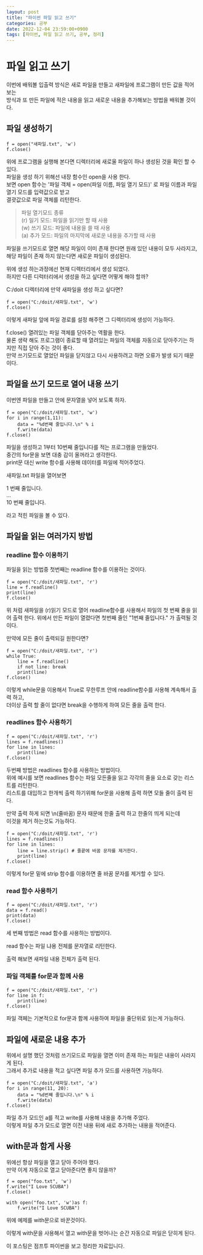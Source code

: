 ```yaml
---
layout: post
title: "파이썬 파일 읽고 쓰기"
categories: 공부
date: 2022-12-04 23:59:00+0900
tags: [파이썬, 파일 읽고 쓰기, 공부, 정리]
---
```


# 파일 읽고 쓰기
이번에 배워볼 입출력 방식은 새로 파일을 만들고 새파일에 프로그램이 만든 값을 적어보는   
방식과 또 만든 파일에 적은 내용을 읽고 새로운 내용을 추가해보는 방법을 배워볼 것이다.

## 파일 생성하기

```
f = open("새파일.txt", 'w')
f.close()
```

위에 프로그램을 실행해 본다면 디렉터리에 새로울 파일이 하나 생성된 것을 확인 할 수 있다.  
파일을 생성 하기 위해선 내장 함수인 open을 사용 한다.  
보면 open 함수는 '파일 객체 = open(파일 이름, 파일 열기 모드)' 로 파일 이름과 파일 열기 모드를 입력값으로 받고  
결괏값으로 파일 객체를 리턴한다.

> 파일 열기모드 종류  
> (r) 일기 모드: 파일을 읽기만 할 때 사용  
> (w) 쓰기 모드: 파일에 내용을 쓸 때 사용  
> (a) 추가 모드: 파일의 마지막에 새로운 내용을 추가할 때 사용

파일을 쓰기모드로 열면 해당 파일이 이미 존재 한다면 원래 있던 내용이 모두 사라지고,  
해당 파일이 존재 하지 않는다면 새로운 파일이 생성된다.

위에 생성 하는과정에선 현재 디렉터리에서 생성 되었다.  
하지만 다른 디럭터리에서 생성을 하고 싶다면 어떻게 해야 할까?

C:/doit 디렉터리에 만약 새파일을 생성 하고 싶다면? 

```
f = open("C:/doit/새파일.txt", 'w')
f.close()
```

이렇게 새파일 앞에 파일 경로를 설정 해주면 그 디렉터리에 생성이 가능하다.  

f.close() 열려있는 파일 객체를 닫아주는 역활을 한다.  
물론 생략 해도 프로그램이 종료할 때 열려있는 파일의 객체를 자동으로 닫아주기는 하지만 직접 닫아 주는 것이 좋다.  
만약 쓰기모드로 열었던 파일을 닫지않고 다시 사용하려고 하면 오류가 발생 되기 때문이다.

## 파일을 쓰기 모드로 열어 내용 쓰기

이번엔 파일을 만들고 안에 문자열을 넣어 보도록 하자.

```
f = open("C:/doit/새파일.txt", 'w')
for i in range(1,11):
    data = "%d번째 줄입니다.\n" % i
    f.write(data)
f.close()
```

파일을 생성하고 1부터 10번째 줄입니다를 적는 프로그램을 만들었다.   
중간의 for문을 보면 대충 감이 올꺼라고 생각한다.  
print문 대신 write 함수를 사용해 데이터를 파일에 적어주었다.  

새파일.txt 파일을 열어보면   

1 번째 줄입니다.  
...  
10 번째 줄입니다.  

라고 적힌 파일을 볼 수 있다.

## 파일을 읽는 여러가지 방법

### readline 함수 이용하기
파일을 읽는 방법중 첫번째는 readline 함수를 이용하는 것이다.

```
f = open("C:/doit/새파일.txt", 'r')
line = f.readline()
print(line)
f.close()
```

위 처럼 새파일을 (r)읽기 모드로 열어 readline함수를 사용해서 파일의 첫 번째 줄을 읽어 출력 한다. 
위에서 만든 파일이 열렸다면 첫번째 줄인 "1번째 줄입니다." 가 출력될 것 이다.

만약에 모든 줄이 출력되길 원한다면?

```
f = open("C:/doit/새파일.txt", 'r')
while True:
    line = f.readline()
    if not line: break
    print(line)
f.close()

```

이렇게 while문을 이용해서 True로 무한루프 안에 readline함수를 사용해 계속해서 출력 하고,  
더이상 출력 할 줄이 없다면 break을 수행하게 하여 모든 줄을 출력 한다.

### readlines 함수 사용하기

```
f = open("C:/doit/새파일.txt", 'r')
lines = f.readlines()
for line in lines:
    print(line)
f.close()
```

두번째 방법은 readlines 함수를 사용하는 방법이다.  
위에 예시를 보면 readlines 함수는 파일 모든줄을 읽고 각각의 줄을 요소로 갖는 리스트를 리턴한다.  
리스트를 대입하고 한개씩 출력 하기위해 for문을 사용해 출력 하면 모들 줄이 출력 된다.  

만약 출력 하게 되면 \n(줄바꿈) 문자 때문에 한줄 출력 하고 한줄의 띄게 되는데  
이것을 제거 하는것도 가능하다.

```
f = open("C:/doit/새파일.txt", 'r')
lines = f.readlines()
for line in lines:
    line = line.strip() # 줄끝에 바꿈 문자를 제거한다.
    print(line)
f.close()
```

이렇게 for문 밑에 strip 함수를 이용하면 줄 바꿈 문자를 제거할 수 있다.  

### read 함수 사용하기

```
f = open("C:/doit/새파일.txt", 'r')
data = f.read()
print(data)
f.close()
```

세 번째 방법은 read 함수를 사용하는 방법이다.

read 함수는 파일 냐용 전체를 문자열로 리턴한다.

출력 해보면 새파일 내용 전체가 출력 된다.

### 파일 객체를 for문과 함께 사용

```
f = open("C:/doit/새파일.txt", 'r')
for line in f:
    print(line)
f.close()
```

파일 객페는 기본적으로 for문과 함께 사용하여 파일을 줄단위로 읽는게 가능하다.

## 파일에 새로운 내용 추가

위에서 설명 했던 것처럼 쓰기모드로 파일을 열면 이미 존재 하는 파일은 내용이 사라지게 된다.  
그래서 추가로 내용을 적고 싶다면 파일 추가 모드를 사용하면 가능하다. 

```
f = open("C:/doit/새파일.txt", 'a')
for i in range(11, 20):
    data = "%d번째 줄입니다.\n" % i
    f.write(data)
f.close()
```

파일 추가 모드인 a를 적고 write를 사용해 내용을 추가해 주었다.  
이렇게 파일 추가 모드로 열면 이전 내용 뒤에 새로 추가하는 내용을 적어준다.  

## with문과 함게 사용

위에선 항상 파일을 열고 닫아 주어야 했다.  
만약 이게 자동으로 열고 닫아준다면 좋지 않을까?  

```
f = open("foo.txt", 'w')
f.write("I Love SCUBA")
f.close()

with open("foo.txt", 'w')as f:
    f.write("I Love SCUBA")
```

위에 예제를 with문으로 바꾼것이다.

이렇게 with문을 사용해서 열고 with문을 벗어나는 순간 자동으로 파일은 닫히게 된다.


이 포스팅은 점프투 파이썬을 보고 정리한 자료입니다.
